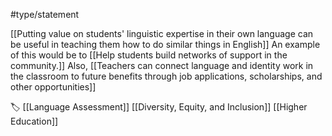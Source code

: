 #type/statement 

[[Putting value on students' linguistic expertise in their own language can be useful in teaching them how to do similar things in English]] An example of this would be to [[Help students build networks of support in the community.]] Also, [[Teachers can connect language and identity work in the classroom to future benefits through job applications, scholarships, and other opportunities]]

🏷️ [[Language Assessment]]  [[Diversity, Equity, and Inclusion]] [[Higher Education]]
